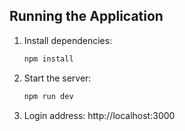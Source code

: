 
## Running the Application

1. Install dependencies:
   ```javascript
   npm install
   ```

2. Start the server:
   ```javascript
   npm run dev
   ```

3. Login address:  http://localhost:3000
